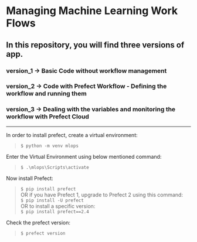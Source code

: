 # Managing Machine Learning Work Flows

## In this repository, you will find three versions of app.

### version_1 -> Basic Code without workflow management
### version_2 -> Code with Prefect Workflow - Defining the workflow and running them
### version_3 -> Dealing with the variables and monitoring the workflow with Prefect Cloud

***

In order to install prefect, create a virtual environment:
> `$ python -m venv mlops`  

Enter the Virtual Environment using below mentioned command:
> `$ .\mlops\Scripts\activate`

Now install Prefect:
> `$ pip install prefect`  
OR  if you have Prefect 1, upgrade to Prefect 2 using this command:  
> `$ pip install -U prefect`  
OR to install a specific version:  
> `$ pip install prefect==2.4`  

Check the prefect version:
> `$ prefect version`

